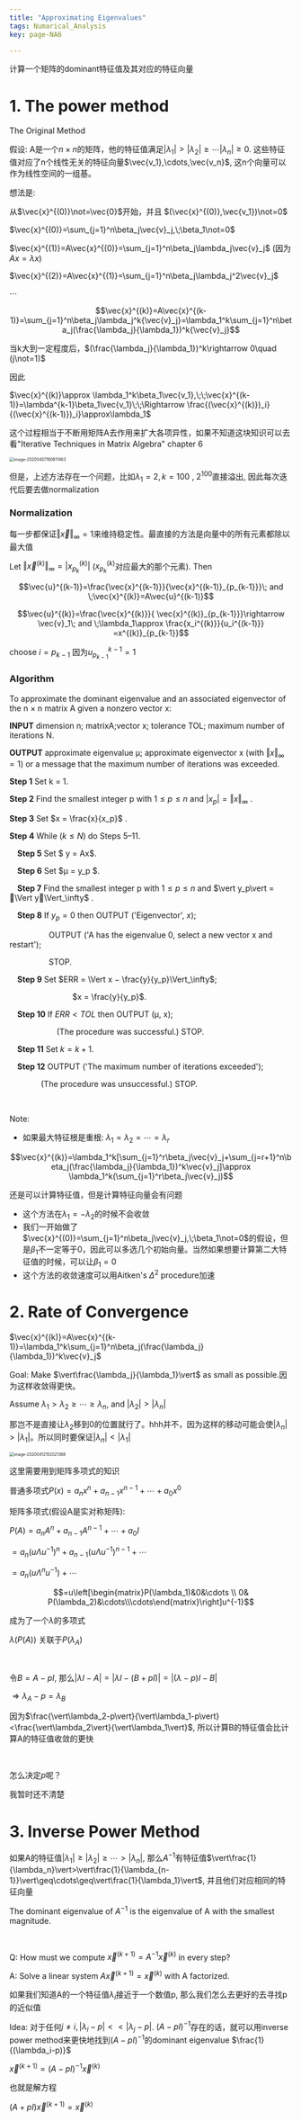 ```yaml
---
title: "Approximating Eigenvalues"
tags: Numarical_Analysis
key: page-NA6

---
```


<!--more-->

计算一个矩阵的dominant特征值及其对应的特征向量

# 1. The power method

The Original Method

假设: A是一个$n\times n$的矩阵，他的特征值满足$\vert\lambda_1\vert>\vert\lambda_2\vert\geq \cdots\vert\lambda_n\vert\geq 0$. 这些特征值对应了n个线性无关的特征向量$\vec{v_1},\cdots,\vec{v_n}$, 这n个向量可以作为线性空间的一组基。

想法是:

从$\vec{x}^{(0)}\not=\vec{0}$开始，并且 $(\vec{x}^{(0)},\vec{v_1})\not=0$

$\vec{x}^{(0)}=\sum_{j=1}^n\beta_j\vec{v}_j,\;\beta_1\not=0$

$\vec{x}^{(1)}=A\vec{x}^{(0)}=\sum_{j=1}^n\beta_j\lambda_j\vec{v}_j$ (因为$Ax=\lambda x$)

$\vec{x}^{(2)}=A\vec{x}^{(1)}=\sum_{j=1}^n\beta_j\lambda_j^2\vec{v}_j$

$\cdots$

$$\vec{x}^{(k)}=A\vec{x}^{(k-1)}=\sum_{j=1}^n\beta_j\lambda_j^k{\vec{v}_j}=\lambda_1^k\sum_{j=1}^n\beta_j(\frac{\lambda_j}{\lambda_1})^k{\vec{v}_j}$$

当k大到一定程度后，$(\frac{\lambda_j}{\lambda_1})^k\rightarrow 0\quad (j\not=1)$ 

因此

$\vec{x}^{(k)}\approx \lambda_1^k\beta_1\vec{v_1},\;\;\vec{x}^{(k-1)}=\lambda^{k-1}\beta_1\vec{v_1}\;\;\Rightarrow \frac{(\vec{x}^{(k)})_i}{(\vec{x}^{(k-1)})_i}\approx\lambda_1$

这个过程相当于不断用矩阵A去作用来扩大各项异性，如果不知道这块知识可以去看"Iterative Techniques in Matrix Algebra" chapter 6

<img src="../../../assets/images/image-20200407180611463.png" alt="image-20200407180611463" style="zoom:50%;" />

<br>

但是，上述方法存在一个问题，比如$\lambda_1=2,k=100$ , $2^{100}$直接溢出, 因此每次迭代后要去做normalization

### Normalization

每一步都保证$\Vert \vec{x}\Vert_\infty=1$来维持稳定性。最直接的方法是向量中的所有元素都除以最大值

Let $\Vert\vec{x}^{(k)}\Vert_\infty=\vert x_{p_k}^{(k)}\vert$  ($x_{p_k}^{(k)}$对应最大的那个元素). Then

$$\vec{u}^{(k-1)}=\frac{\vec{x}^{(k-1)}}{\vec{x}^{(k-1)}_{p_{k-1}}}\;   and  \;\vec{x}^{(k)}=A\vec{u}^{(k-1)}$$

$$\vec{u}^{(k)}=\frac{\vec{x}^{(k)}}{ \vec{x}^{(k)}_{p_{k-1}}}\rightarrow \vec{v}_1\;   and \;\lambda_1\approx \frac{x_i^{(k)}}{u_i^{(k-1)}} =x^{(k)}_{p_{k-1}}$$

choose $i=p_{k-1}$ 因为$u_{p_{k-1}}^{k-1}=1$





### Algorithm

To approximate the dominant eigenvalue and an associated eigenvector of the n × n matrix A given a nonzero vector x:

**INPUT** dimension n; matrixA;vector x; tolerance TOL; maximum number of iterations N. 

**OUTPUT** approximate eigenvalue μ; approximate eigenvector x (with $\Vert x\Vert_\infty=1$) or a message that the maximum number of iterations was exceeded.

**Step 1** Set k = 1.

**Step 2** Find the smallest integer p with $1 ≤ p ≤ n$ and $\vert x_p\vert = \Vert x\Vert_\infty$ . 

**Step 3** Set $x = \frac{x}{x_p}$ .

**Step 4** While ($k ≤ N$) do Steps 5–11.

&emsp;**Step 5** Set $ y = Ax$.

&emsp;**Step 6** Set $μ = y_p $.

&emsp;**Step 7** Find the smallest integer p with $1 ≤ p ≤ n$ and $\vert y_p\vert = \Vert y\Vert_\infty$ .

&emsp;**Step 8** If $y_p = 0$ then OUTPUT ('Eigenvector', $x$);

&emsp;&emsp;&emsp;&emsp;&emsp;OUTPUT ('A has the eigenvalue 0, select a new vector x and restart');

&emsp;&emsp;&emsp;&emsp;&emsp;STOP.

&emsp;**Step 9** Set $ERR = \Vert x − \frac{y}{y_p}\Vert_\infty$;

&emsp;&emsp;&emsp;&emsp;&emsp;&emsp;&emsp;&emsp;$x = \frac{y}{y_p}$.

&emsp;**Step 10** If $ERR < TOL$ then OUTPUT (μ, x);

&emsp;&emsp;&emsp;&emsp;&emsp;&emsp;(The procedure was successful.)  STOP.

&emsp;**Step 11** Set $k = k + 1$.

&emsp;**Step 12** OUTPUT ('The maximum number of iterations exceeded'); 

&emsp;&emsp;&emsp;&emsp;(The procedure was unsuccessful.) STOP.



<br>

Note:

* 如果最大特征根是重根: $\lambda_1=\lambda_2=\cdots=\lambda_r$

$$\vec{x}^{(k)}=\lambda_1^k[\sum_{j=1}^r\beta_j\vec{v}_j+\sum_{j=r+1}^n\beta_j(\frac{\lambda_j}{\lambda_1})^k\vec{v}_j]\approx \lambda_1^k(\sum_{j=1}^r\beta_j\vec{v}_j)$$

还是可以计算特征值，但是计算特征向量会有问题

* 这个方法在$\lambda_1=-\lambda_2$的时候不会收敛
* 我们一开始做了$\vec{x}^{(0)}=\sum_{j=1}^n\beta_j\vec{v}_j,\;\beta_1\not=0$的假设，但是$\beta_1$不一定等于0，因此可以多选几个初始向量。当然如果想要计算第二大特征值的时候，可以让$\beta_1=0$
* 这个方法的收敛速度可以用Aitken's $\Delta^2$ procedure加速



# 2. Rate of Convergence

$\vec{x}^{(k)}=A\vec{x}^{(k-1)}=\lambda_1^k\sum_{j=1}^n\beta_j(\frac{\lambda_j}{\lambda_1})^k\vec{v}_j$

Goal: Make $\vert\frac{\lambda_j}{\lambda_1}\vert$ as small as possible.因为这样收敛得更快。

Assume $\lambda_1>\lambda_2\geq \cdots\geq \lambda_n$, and $\vert \lambda_2\vert >\vert\lambda_n\vert$

那岂不是直接让$\lambda_2$移到0的位置就行了。hhh并不，因为这样的移动可能会使$\vert \lambda_n\vert>\vert\lambda_1\vert$。所以同时要保证$\vert \lambda_n\vert<\vert\lambda_1\vert$

<img src="../../../assets/images/image-20200412152021368.png" alt="image-20200412152021368" style="zoom:50%;" />

这里需要用到矩阵多项式的知识

普通多项式$P(x)=a_nx^n+a_{n-1}x^{n-1}+\cdots+a_0x^0$

矩阵多项式(假设A是实对称矩阵):

 $P(A)=a_nA^n+a_{n-1}A^{n-1}+\cdots+a_0I$

$=a_n(u\Lambda u^{-1})^n+a_{n-1}(u\Lambda u^{-1})^{n-1}+\cdots$

$=a_n(u\Lambda^n u^{-1})+\cdots$

$$=u\left[\begin{matrix}P(\lambda_1)&0&\cdots \\ 0& P(\lambda_2)&\cdots\\\cdots\end{matrix}\right]u^{-1}$$

成为了一个$\lambda$的多项式

$\lambda(P(A))$ 关联于$P(\lambda_A)$

<br>

令$B=A-pI$, 那么$\vert\lambda I-A\vert = \vert\lambda I-(B+pI)\vert=\vert (\lambda-p)I-B\vert$

$\Rightarrow \lambda_A-p=\lambda_B$

因为$\frac{\vert\lambda_2-p\vert}{\vert\lambda_1-p\vert}<\frac{\vert\lambda_2\vert}{\vert\lambda_1\vert}$, 所以计算B的特征值会比计算A的特征值收敛的更快

<br>

怎么决定$p$呢？

我暂时还不清楚

# 3. Inverse Power Method

如果A的特征值$\vert\lambda_1\vert\geq \vert\lambda_2\vert\geq\cdots>\vert\lambda_n\vert$, 那么$A^{-1}$有特征值$\vert\frac{1}{\lambda_n}\vert>\vert\frac{1}{\lambda_{n-1}}\vert\geq\cdots\geq\vert\frac{1}{\lambda_1}\vert$, 并且他们对应相同的特征向量

The dominant eigenvalue of $A^{-1}$ is the eigenvalue of A with the smallest magnitude.

<br>

Q: How must we compute $\vec{x}^{(k+1)}=A^{-1}\vec{x}^{(k)}$ in every step?

A: Solve a linear system $A\vec{x}^{(k+1)}=\vec{x}^{(k)}$ with A factorized.

如果我们知道A的一个特征值$\lambda_i$接近于一个数值p, 那么我们怎么去更好的去寻找p的近似值

Idea: 对于任何$j\not=i,\vert\lambda_i-p\vert <<\vert\lambda_j-p\vert$. $(A-pI)^{-1}$存在的话，就可以用inverse power method来更快地找到$(A-pI)^{-1}$的dominant eigenvalue $\frac{1}{(\lambda_i-p)}$

$\vec{x}^{(k+1)}=(A-pI)^{-1}\vec{x}^{(k)}$

也就是解方程

$(A+pI)\vec{x}^{(k+1)}=\vec{x}^{(k)}$

